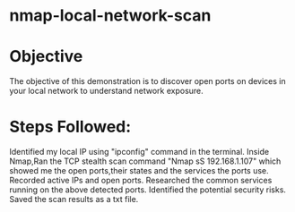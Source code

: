 # nmap-local-network-scan

# Objective
The objective of this demonstration is to discover open ports on devices in your local network to understand network exposure.

# Steps Followed:
Identified my local IP using "ipconfig" command in the terminal.
Inside Nmap,Ran the TCP stealth scan command "Nmap sS 192.168.1.107" which showed me the open ports,their states and the services the ports use.
Recorded active IPs and open ports.
Researched the common services running on the above detected ports.
Identified the potential security risks.
Saved the scan results as a txt file.
